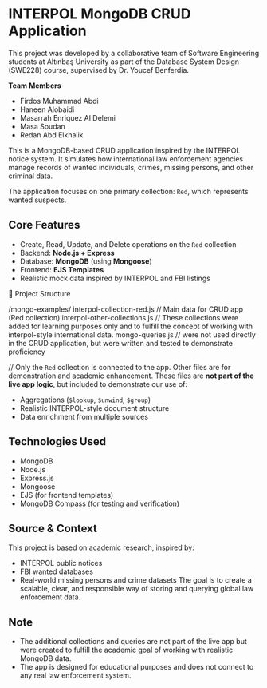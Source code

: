 # INTERPOL MongoDB CRUD Application

This project was developed by a collaborative team of Software Engineering students at Altınbaş University as part of the Database System Design (SWE228) course, supervised by Dr. Youcef Benferdia.

**Team Members**  
- Firdos Muhammad Abdi  
- Haneen Alobaidi  
- Masarrah Enriquez Al Delemi  
- Masa Soudan
- Redan Abd Elkhalik  

This is a MongoDB-based CRUD application inspired by the INTERPOL notice system. It simulates how international law enforcement agencies manage records of wanted individuals, crimes, missing persons, and other criminal data.

The application focuses on one primary collection: `Red`, which represents wanted suspects.


##  Core Features

- Create, Read, Update, and Delete operations on the `Red` collection
- Backend: **Node.js + Express**
- Database: **MongoDB** (using **Mongoose**)
- Frontend: **EJS Templates**
- Realistic mock data inspired by INTERPOL and FBI listings

📁 Project Structure

/mongo-examples/
interpol-collection-red.js // Main data for CRUD app (Red collection)
interpol-other-collections.js // These collections were added for learning purposes only and to fulfill the concept of working with interpol-style international data.
mongo-queries.js // were not used directly in the CRUD application, but were written and tested to demonstrate proficiency

// Only the `Red` collection is connected to the app. Other files are for demonstration and academic enhancement.
These files are **not part of the live app logic**, but included to demonstrate our use of:
- Aggregations (`$lookup`, `$unwind`, `$group`)
- Realistic INTERPOL-style document structure
- Data enrichment from multiple sources


##  Technologies Used

- MongoDB
- Node.js
- Express.js
- Mongoose
- EJS (for frontend templates)
- MongoDB Compass (for testing and verification)

##  Source & Context

This project is based on academic research, inspired by:
- INTERPOL public notices
- FBI wanted databases
- Real-world missing persons and crime datasets
The goal is to create a scalable, clear, and responsible way of storing and querying global law enforcement data.

##  Note  

- The additional collections and queries are not part of the live app but were created to fulfill the academic goal of working with realistic MongoDB data.
- The app is designed for educational purposes and does not connect to any real law enforcement system.
